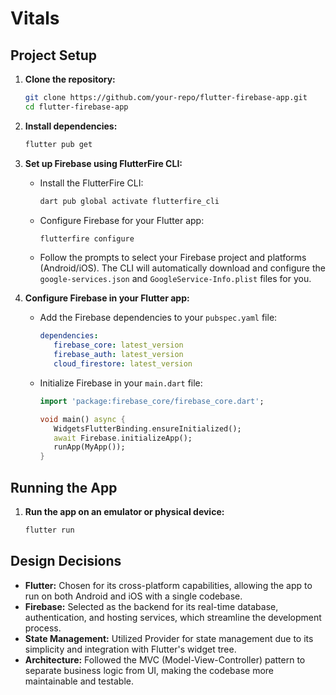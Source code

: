 # Vitals

## Project Setup

1. **Clone the repository:**
    ```sh
    git clone https://github.com/your-repo/flutter-firebase-app.git
    cd flutter-firebase-app
    ```

2. **Install dependencies:**
    ```sh
    flutter pub get
    ```

3. **Set up Firebase using FlutterFire CLI:**
    - Install the FlutterFire CLI:
      ```sh
      dart pub global activate flutterfire_cli
      ```
    - Configure Firebase for your Flutter app:
      ```sh
      flutterfire configure
      ```
    - Follow the prompts to select your Firebase project and platforms (Android/iOS). The CLI will automatically download and configure the `google-services.json` and `GoogleService-Info.plist` files for you.

4. **Configure Firebase in your Flutter app:**
    - Add the Firebase dependencies to your `pubspec.yaml` file:
      ```yaml
      dependencies:
         firebase_core: latest_version
         firebase_auth: latest_version
         cloud_firestore: latest_version
      ```
    - Initialize Firebase in your `main.dart` file:
      ```dart
      import 'package:firebase_core/firebase_core.dart';

      void main() async {
         WidgetsFlutterBinding.ensureInitialized();
         await Firebase.initializeApp();
         runApp(MyApp());
      }
      ```

## Running the App

1. **Run the app on an emulator or physical device:**
    ```sh
    flutter run
    ```

## Design Decisions

- **Flutter:** Chosen for its cross-platform capabilities, allowing the app to run on both Android and iOS with a single codebase.
- **Firebase:** Selected as the backend for its real-time database, authentication, and hosting services, which streamline the development process.
- **State Management:** Utilized Provider for state management due to its simplicity and integration with Flutter's widget tree.
- **Architecture:** Followed the MVC (Model-View-Controller) pattern to separate business logic from UI, making the codebase more maintainable and testable.


